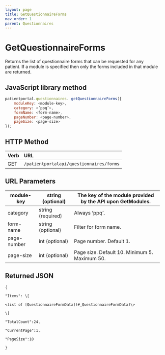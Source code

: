 ```yaml
---
layout: page
title: GetQuestionnaireForms
nav_order: 1
parent: Questionnaires
---
```


# GetQuestionnaireForms

Returns the list of questionnaire forms that can be requested for any patient. If a module is specified then only the forms included in that module are returned.

## JavaScript library method

```javascript
patientportal.questionnaires. getQuestionnaireForms({
    moduleKey: <module-key>,
    category: <’ppq’>,
    formName: <form-name>,
    pageNumber: <page-number>,
    pageSize: <page-size>
});
```

## HTTP Method

| Verb | URL                                               |
|:-----|:--------------------------------------------------|
| GET | `/patientportalapi/questionnaires/forms` |

## URL Parameters

| module-key | string (optional) | The key of the module provided by the API upon GetModules. |
| --- | --- | --- |
| category | string (required) | Always ‘ppq’. |
| form-name | string (optional) | Filter for form name. |
| page-number | int (optional) | Page number. Default 1. |
| page-size | int (optional) | Page size. Default 10. Minimum 5. Maximum 50. |

## Returned JSON

```
{

"Items": \[

<list of [QuestionnaireFormData](#_QuestionnaireFormData)\>

\]

"TotalCount":24,

"CurrentPage":1,

"PageSize":10

}
```
